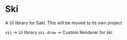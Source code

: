 # Ski
A UI library for Saki.
This will be moved to its own project 

`ski` -> Ui library
`ski-draw` -> Custom Renderer for ski
